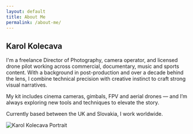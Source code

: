 ```yaml
---
layout: default
title: About Me
permalink: /about-me/
---
```


<div class="container mt-5 pt-5 about-me-content">

  <div class="row align-items-center g-5">
    <div class="col-md-6">
      <h2 class="fw-light">Karol Kolecava</h2>
      <p>
        I'm a freelance Director of Photography, camera operator, and licensed drone pilot working across commercial, documentary, music and sports content. With a background in post-production and over a decade behind the lens, I combine technical precision with creative instinct to craft strong visual narratives.
      </p>
      <p>
        My kit includes cinema cameras, gimbals, FPV and aerial drones — and I’m always exploring new tools and techniques to elevate the story.
      </p>
      <p>
        Currently based between the UK and Slovakia, I work worldwide.
      </p>
    </div>
    <div class="col-md-6">
      <img src="/assets/images/about-portrait.jpg" class="img-fluid rounded" alt="Karol Kolecava Portrait">
    </div>
  </div>

</div>